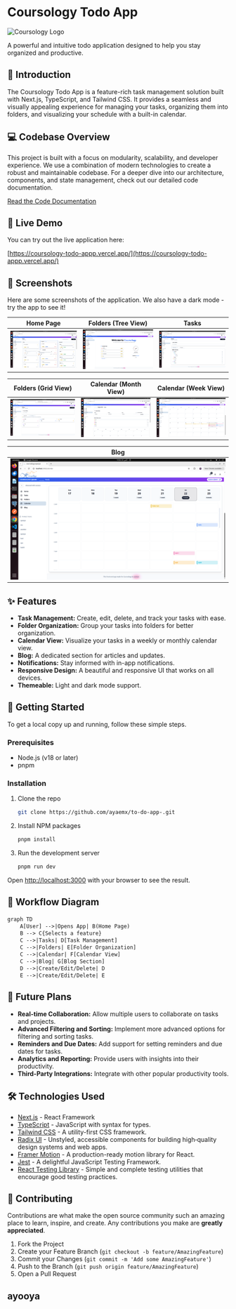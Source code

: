 # Coursology Todo App

![Coursology Logo](https://coursology-qbank.com/coursology_logo.svg)

A powerful and intuitive todo application designed to help you stay organized and productive.

## 🚀 Introduction

The Coursology Todo App is a feature-rich task management solution built with Next.js, TypeScript, and Tailwind CSS. It provides a seamless and visually appealing experience for managing your tasks, organizing them into folders, and visualizing your schedule with a built-in calendar.

## 💻 Codebase Overview

This project is built with a focus on modularity, scalability, and developer experience. We use a combination of modern technologies to create a robust and maintainable codebase. For a deeper dive into our architecture, components, and state management, check out our detailed code documentation.

[Read the Code Documentation](./docs/CODE_DOCUMENTATION.md)

## 🚀 Live Demo

You can try out the live application here:

[https://coursology-todo-appp.vercel.app/](https://coursology-todo-appp.vercel.app/)

## 📸 Screenshots

Here are some screenshots of the application. We also have a dark mode - try the app to see it!

| Home Page                                       | Folders (Tree View)                               | Tasks                                           |
| ----------------------------------------------- | ------------------------------------------------- | ----------------------------------------------- |
| ![Home Page](public/screenshots/screenshot-1.png) | ![Folders (Tree View)](public/screenshots/screenshot-2.png) | ![Tasks](public/screenshots/screenshot-3.png) |

| Folders (Grid View)                               | Calendar (Month View)                                   | Calendar (Week View)                                  |
| ------------------------------------------------- | ------------------------------------------------------- | ----------------------------------------------------- |
| ![Folders (Grid View)](public/screenshots/screenshot-4.png) | ![Calendar (Month View)](public/screenshots/screenshot-5.png) | ![Calendar (Week View)](public/screenshots/screenshot-6.png) |

| Blog                                          |
| --------------------------------------------- |
| ![Blog](public/screenshots/screenshot-7.png) |

## ✨ Features

*   **Task Management:** Create, edit, delete, and track your tasks with ease.
*   **Folder Organization:** Group your tasks into folders for better organization.
*   **Calendar View:** Visualize your tasks in a weekly or monthly calendar view.
*   **Blog:** A dedicated section for articles and updates.
*   **Notifications:** Stay informed with in-app notifications.
*   **Responsive Design:** A beautiful and responsive UI that works on all devices.
*   **Themeable:** Light and dark mode support.

## 🏁 Getting Started

To get a local copy up and running, follow these simple steps.

### Prerequisites

*   Node.js (v18 or later)
*   pnpm

### Installation

1.  Clone the repo
    ```sh
    git clone https://github.com/ayaemx/to-do-app-.git
    ```
2.  Install NPM packages
    ```sh
    pnpm install
    ```
3.  Run the development server
    ```sh
    pnpm run dev
    ```

Open [http://localhost:3000](http://localhost:3000) with your browser to see the result.

## 🌊 Workflow Diagram

```mermaid
graph TD
    A[User] -->|Opens App| B(Home Page)
    B --> C{Selects a feature}
    C -->|Tasks| D[Task Management]
    C -->|Folders| E[Folder Organization]
    C -->|Calendar| F[Calendar View]
    C -->|Blog| G[Blog Section]
    D -->|Create/Edit/Delete| D
    E -->|Create/Edit/Delete| E
```

## 🔮 Future Plans

*   **Real-time Collaboration:** Allow multiple users to collaborate on tasks and projects.
*   **Advanced Filtering and Sorting:** Implement more advanced options for filtering and sorting tasks.
*   **Reminders and Due Dates:** Add support for setting reminders and due dates for tasks.
*   **Analytics and Reporting:** Provide users with insights into their productivity.
*   **Third-Party Integrations:** Integrate with other popular productivity tools.

## 🛠️ Technologies Used

*   [Next.js](https://nextjs.org/) - React Framework
*   [TypeScript](https://www.typescriptlang.org/) - JavaScript with syntax for types.
*   [Tailwind CSS](https://tailwindcss.com/) - A utility-first CSS framework.
*   [Radix UI](https://www.radix-ui.com/) - Unstyled, accessible components for building high‑quality design systems and web apps.
*   [Framer Motion](https://www.framer.com/motion/) - A production-ready motion library for React.
*   [Jest](https://jestjs.io/) - A delightful JavaScript Testing Framework.
*   [React Testing Library](https://testing-library.com/docs/react-testing-library/intro/) - Simple and complete testing utilities that encourage good testing practices.

## 🤝 Contributing

Contributions are what make the open source community such an amazing place to learn, inspire, and create. Any contributions you make are **greatly appreciated**.

1.  Fork the Project
2.  Create your Feature Branch (`git checkout -b feature/AmazingFeature`)
3.  Commit your Changes (`git commit -m 'Add some AmazingFeature'`)
4.  Push to the Branch (`git push origin feature/AmazingFeature`)
5.  Open a Pull Request


## ayooya

